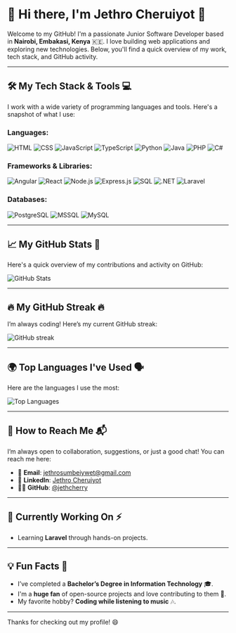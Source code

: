 # 🚀 Hi there, I'm Jethro Cheruiyot 👋

Welcome to my GitHub! I'm a passionate Junior Software Developer based in **Nairobi, Embakasi, Kenya** 🇰🇪. I love building web applications and exploring new technologies. Below, you'll find a quick overview of my work, tech stack, and GitHub activity.

---

## 🛠️ **My Tech Stack & Tools** 💻

I work with a wide variety of programming languages and tools. Here's a snapshot of what I use:

### **Languages**:
![HTML](https://img.shields.io/badge/-HTML-E34F26?logo=html5&logoColor=fff)
![CSS](https://img.shields.io/badge/-CSS-1572B6?logo=css3&logoColor=fff)
![JavaScript](https://img.shields.io/badge/-JavaScript-F7DF1E?logo=javascript&logoColor=fff)
![TypeScript](https://img.shields.io/badge/-TypeScript-3178C6?logo=typescript&logoColor=fff)
![Python](https://img.shields.io/badge/-Python-3776AB?logo=python&logoColor=fff)
![Java](https://img.shields.io/badge/-Java-007396?logo=java&logoColor=fff)
![PHP](https://img.shields.io/badge/-PHP-4F5B93?logo=php&logoColor=fff)
![C#](https://img.shields.io/badge/-C%23-239120?logo=csharp&logoColor=fff)

### **Frameworks & Libraries**:
![Angular](https://img.shields.io/badge/-Angular-DD0031?logo=angular&logoColor=fff)
![React](https://img.shields.io/badge/-React-61DAFB?logo=react&logoColor=fff)
![Node.js](https://img.shields.io/badge/-Node.js-339933?logo=node.js&logoColor=fff)
![Express.js](https://img.shields.io/badge/-Express.js-000000?logo=express&logoColor=fff)
![SQL](https://img.shields.io/badge/-SQL-4479A1?logo=MySQL&logoColor=fff)
![.NET](https://img.shields.io/badge/-.NET-512BD4?logo=.net&logoColor=fff)
![Laravel](https://img.shields.io/badge/Laravel-F4534E?logo=laravel&logoColor=fff)

### **Databases**:
![PostgreSQL](https://img.shields.io/badge/-PostgreSQL-336791?logo=postgresql&logoColor=fff)
![MSSQL](https://img.shields.io/badge/-MSSQL-003B57?logo=microsoft-sql-server&logoColor=fff)
![MySQL](https://img.shields.io/badge/-MySQL-4479A1?logo=mysql&logoColor=fff)

---

## 📈 **My GitHub Stats** 🌟

Here's a quick overview of my contributions and activity on GitHub:

![GitHub Stats](https://github-readme-stats.vercel.app/api?username=jethcherry&show_icons=true&hide_title=true&count_private=true&hide=prs&theme=radical)

---

## 🔥 **My GitHub Streak** 🔥

I’m always coding! Here’s my current GitHub streak:

![GitHub streak](https://github-readme-streak-stats.herokuapp.com/?user=jethcherry&theme=radical)

---

## 🌍 **Top Languages I've Used** 🗣️

Here are the languages I use the most:

![Top Languages](https://github-readme-stats.vercel.app/api/top-langs/?username=jethcherry&layout=compact)

---

## 💬 **How to Reach Me** 📬

I’m always open to collaboration, suggestions, or just a good chat! You can reach me here:

- 📧 **Email**: [jethrosumbeiywet@gmail.com](mailto:jethrosumbeiywet@gmail.com)
- 💼 **LinkedIn**: [Jethro Cheruiyot](https://www.linkedin.com/in/jethro-sumbeiywet-b13a97312/)
- 🧑‍💻 **GitHub**: [@jethcherry](https://github.com/jethcherry)

---

## 🎯 **Currently Working On** ⚡️

- Learning **Laravel** through hands-on projects.

---

## 💡 **Fun Facts** 🌟

- I’ve completed a **Bachelor’s Degree in Information Technology** 🎓.
- I'm a **huge fan** of open-source projects and love contributing to them 💙.
- My favorite hobby? **Coding while listening to music** 🎶.

---

Thanks for checking out my profile! 😄
